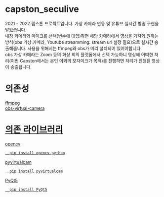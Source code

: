 # capston_seculive
2021 - 2022 캡스톤 프로젝트입니다. 가상 카메라 연동 및 유튜브 실시간 방송 구현을 맡았습니다.<br>
내장 카메라와 마이크를 선택(변수에 대입)하면 해당 카메라에서 영상을 가져와 원하는 방식(obs 가상 카메라, Youtube streamming: stream url 설정 필요)으로 실시간 송출해줍니다.
사용을 위해서는 ffmpeg와 obs가 미리 설치되어 있어야합니다. <br>
obs 가상 카메라는 Zoom 등의 화상 회의 플랫폼에서 선택 가능하니 영상에 어떠한 처리(이번 Capston에서는 본인 이외의 모자이크가 목적)를 진행하면 처리가 진행된 영상이 송출됩니다.

# 의존성
<a href=https://ffmpeg.org/download.html>ffmpeg<br>
<a href=https://obsproject.com/ko>obs-virtual-camera<br>

# 의존 라이브러리
opencv<br>
```
  pip install opencv-python
```
pyvirtualcam<br>
```
  pip install pyvirtualcam
```
PyQt5<br>
```
  pip install PyQt5
```
